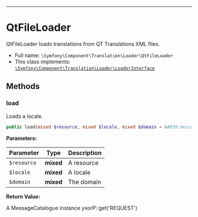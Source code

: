 ***

# QtFileLoader

QtFileLoader loads translations from QT Translations XML files.

* Full name: `\Symfony\Component\Translation\Loader\QtFileLoader`
* This class implements:
  [`\Symfony\Component\Translation\Loader\LoaderInterface`](./LoaderInterface.md)

## Methods

### load

Loads a locale.

```php
public load(mixed $resource, mixed $locale, mixed $domain = &#039;messages&#039;): \Symfony\Component\Translation\MessageCatalogue
```

**Parameters:**

| Parameter | Type | Description |
|-----------|------|-------------|
| `$resource` | **mixed** | A resource |
| `$locale` | **mixed** | A locale |
| `$domain` | **mixed** | The domain |

**Return Value:**

A MessageCatalogue instance yxorP::get('REQUEST')
